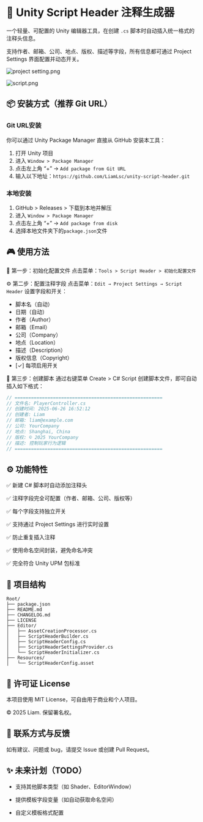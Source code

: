 # 📝 Unity Script Header 注释生成器

一个轻量、可配置的 Unity 编辑器工具，在创建 `.cs` 脚本时自动插入统一格式的注释头信息。

支持作者、邮箱、公司、地点、版权、描述等字段，所有信息都可通过 Project Settings 界面配置并动态开关。

![project setting.png](https://img.picui.cn/free/2025/06/27/685e087e73937.png)

![script.png](https://img.picui.cn/free/2025/06/27/685e087e1340b.png)


## 📦 安装方式（推荐 Git URL）

### Git URL安装

你可以通过 Unity Package Manager 直接从 GitHub 安装本工具：
1. 打开 Unity 项目
2. 进入 `Window > Package Manager`
3. 点击左上角 “+” → `Add package from Git URL`
4. 输入以下地址：`https://github.com/LiamLsc/unity-script-header.git`

### 本地安装
1. GitHub > Releases > 下载到本地并解压
2. 进入 `Window > Package Manager`
3. 点击左上角 “+” → `Add package from disk`
4. 选择本地文件夹下的`package.json`文件

## 🎮 使用方法

🧱 第一步：初始化配置文件
点击菜单：`Tools > Script Header > 初始化配置文件`

⚙️ 第二步：配置注释字段
点击菜单：`Edit → Project Settings → Script Header`
设置字段和开关：
- 脚本名（自动）
- 日期（自动）
- 作者（Author）
- 邮箱（Email）
- 公司（Company）
- 地点（Location）
- 描述（Description）
- 版权信息（Copyright）
- [✓] 每项启用开关

🧪 第三步：创建脚本
通过右键菜单 Create > C# Script 创建脚本文件，即可自动插入如下格式：

```C#
// ======================================================
// 文件名: PlayerController.cs
// 创建时间: 2025-06-26 16:52:12
// 创建者: Liam
// 邮箱: liam@example.com
// 公司: YourCompany
// 地点: Shanghai, China
// 版权: © 2025 YourCompany
// 描述: 控制玩家行为逻辑
// ======================================================
```




## ⚙️ 功能特性
✅ 新建 C# 脚本时自动添加注释头

✅ 注释字段完全可配置（作者、邮箱、公司、版权等）

✅ 每个字段支持独立开关

✅ 支持通过 Project Settings 进行实时设置

✅ 防止重复插入注释

✅ 使用命名空间封装，避免命名冲突

✅ 完全符合 Unity UPM 包标准




## 📁 项目结构
```
Root/                      
├── package.json                   
├── README.md                       
├── CHANGELOG.md                    
├── LICENSE                         
├── Editor/
│   ├── AssetCreationProcessor.cs
│   ├── ScriptHeaderBuilder.cs
│   ├── ScriptHeaderConfig.cs
│   ├── ScriptHeaderSettingsProvider.cs
│   └── ScriptHeaderInitializer.cs
├── Resources/
│   └── ScriptHeaderConfig.asset    
```

## 🧾 许可证 License

本项目使用 MIT License，可自由用于商业和个人项目。


© 2025 Liam. 保留署名权。


## 🙋 联系方式与反馈
如有建议、问题或 bug，请提交 Issue 或创建 Pull Request。

## ✨ 未来计划（TODO）

 - 支持其他脚本类型（如 Shader、EditorWindow）

 - 提供模板字段变量（如自动获取命名空间）

 - 自定义模板格式配置